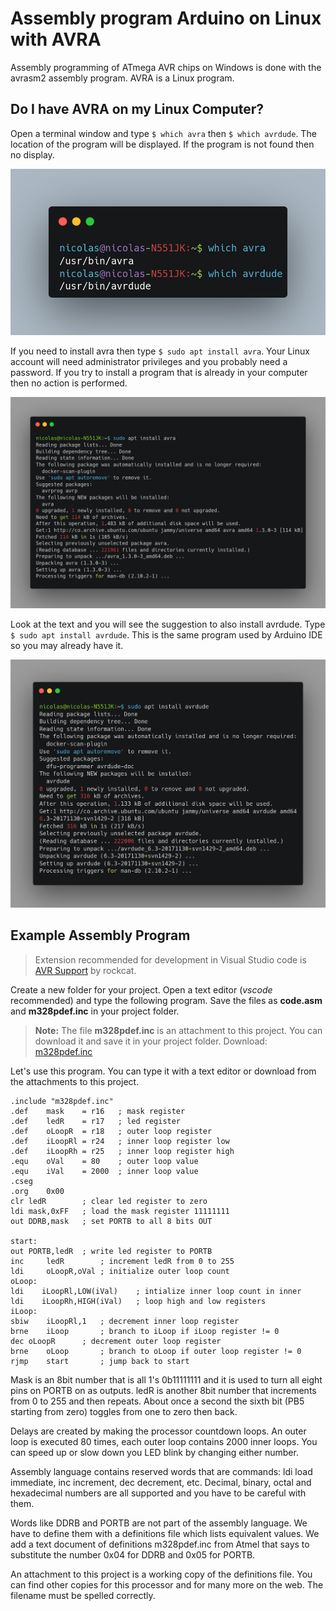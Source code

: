 # Assembly program Arduino on Linux with AVRA

Assembly programming of ATmega AVR chips on Windows is done with the avrasm2 assembly program. AVRA is a Linux program.

## Do I have AVRA on my Linux Computer?

Open a terminal window and type `$ which avra` then `$ which avrdude`. The location of the program will be displayed. If the program is not found then no display.

![avra](assets/whichavra.png)

If you need to install avra then type `$ sudo apt install avra`. Your Linux account will need administrator privileges and you probably need a password. If you try to install a program that is already in your computer then no action is performed.

![installavra](assets/installavra.png)

Look at the text and you will see the suggestion to also install avrdude. Type `$ sudo apt install avrdude`. This is the same program used by Arduino IDE so you may already have it.

![installavrdude](assets/installavrdude.png)

## Example Assembly Program

> Extension recommended for development in Visual Studio code is [AVR Support](https://marketplace.visualstudio.com/items?itemName=rockcat.avr-support) by rockcat.

Create a new folder for your project. Open a text editor (_vscode_ recommended) and type the following program. Save the files as **code.asm** and **m328pdef.inc** in your project folder.

> **Note:** The file **m328pdef.inc** is an attachment to this project. You can download it and save it in your project folder.
> Download: [m328pdef.inc](m328pdef.inc)

Let's use this program. You can type it with a text editor or download from the attachments to this project.

```assembly
.include "m328pdef.inc"
.def	mask 	= r16	; mask register
.def	ledR 	= r17	; led register
.def	oLoopR 	= r18	; outer loop register
.def	iLoopRl = r24	; inner loop register low
.def	iLoopRh = r25	; inner loop register high
.equ	oVal 	= 80	; outer loop value
.equ	iVal 	= 2000	; inner loop value
.cseg
.org	0x00
clr	ledR		; clear led register to zero
ldi	mask,0xFF	; load the mask register 11111111
out	DDRB,mask	; set PORTB to all 8 bits OUT

start:
out	PORTB,ledR	; write led register to PORTB
inc     ledR		; increment ledR from 0 to 255
ldi     oLoopR,oVal	; initialize outer loop count
oLoop:
ldi    iLoopRl,LOW(iVal)	; intialize inner loop count in inner
ldi    iLoopRh,HIGH(iVal)	; loop high and low registers
iLoop:
sbiw    iLoopRl,1	; decrement inner loop register
brne    iLoop		; branch to iLoop if iLoop register != 0
dec	oLoopR		; decrement outer loop register
brne    oLoop		; branch to oLoop if outer loop register != 0
rjmp    start		; jump back to start
```

Mask is an 8bit number that is all 1's 0b11111111 and it is used to turn all eight pins on PORTB on as outputs. ledR is another 8bit number that increments from 0 to 255 and then repeats. About once a second the sixth bit (PB5 starting from zero) toggles from one to zero then back.

Delays are created by making the processor countdown loops. An outer loop is executed 80 times, each outer loop contains 2000 inner loops. You can speed up or slow down you LED blink by changing either number.

Assembly language contains reserved words that are commands: ldi load immediate, inc increment, dec decrement, etc. Decimal, binary, octal and hexadecimal numbers are all supported and you have to be careful with them.

Words like DDRB and PORTB are not part of the assembly language. We have to define them with a definitions file which lists equivalent values. We add a text document of definitions m328pdef.inc from Atmel that says to substitute the number 0x04 for DDRB and 0x05 for PORTB.

An attachment to this project is a working copy of the definitions file. You can find other copies for this processor and for many more on the web. The filename must be spelled correctly.
